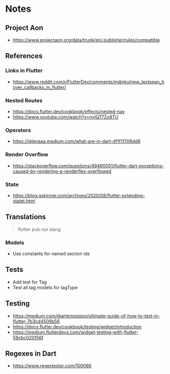 # Notes

## Project Aon

- <https://www.projectaon.org/data/trunk/en/.publisher/rules/compatible>

## References

### Links in Flutter

- <https://www.reddit.com/r/FlutterDev/comments/mdjnky/new_textspan_hover_callbacks_in_flutter/>

### Nested Routes

- <https://docs.flutter.dev/cookbook/effects/nested-nav>
- <https://www.youtube.com/watch?v=nyIQT7Zo8TU>

### Operators

- <https://jelenaaa.medium.com/what-are-in-dart-df1f11706dd6>

### Render Overflow

- <https://stackoverflow.com/questions/49480051/flutter-dart-exceptions-caused-by-rendering-a-renderflex-overflowed>

### State

- <https://blog.gskinner.com/archives/2020/08/flutter-extending-statet.html>

## Translations

> flutter pub run slang

### Models

- Use constants for named section ids

## Tests

- Add test for Tag
- Test all tag models for tagType

## Testing

- <https://medium.com/@artemosipov/ultimate-guide-of-how-to-test-in-flutter-7b3cd4509b56>
- <https://docs.flutter.dev/cookbook/testing/widget/introduction>
- <https://medium.flutterdevs.com/widget-testing-with-flutter-59cbc020156f>

## Regexes in Dart

- <https://www.regextester.com/100066>
